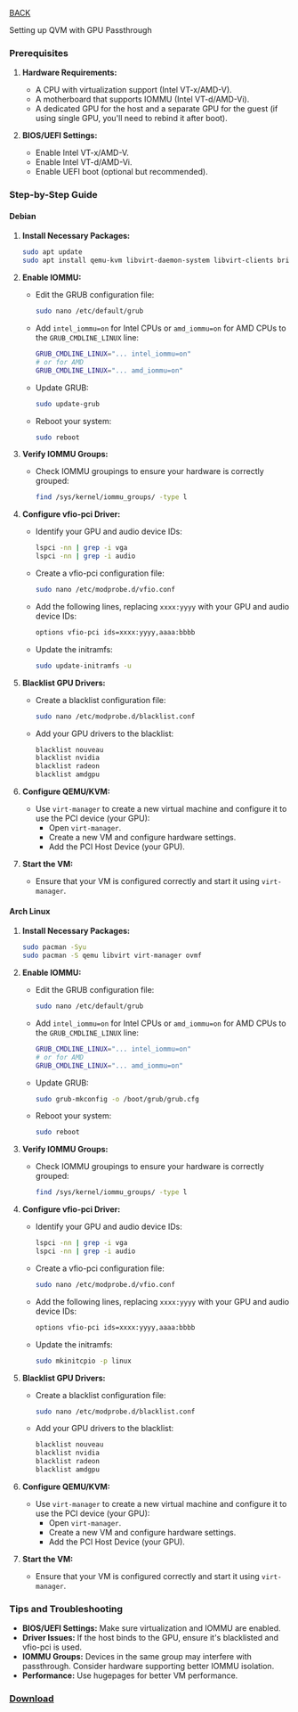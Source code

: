 
[BACK](..)

Setting up QVM with GPU Passthrough

### Prerequisites

1. **Hardware Requirements:**
   - A CPU with virtualization support (Intel VT-x/AMD-V).
   - A motherboard that supports IOMMU (Intel VT-d/AMD-Vi).
   - A dedicated GPU for the host and a separate GPU for the guest (if using single GPU, you'll need to rebind it after boot).

2. **BIOS/UEFI Settings:**
   - Enable Intel VT-x/AMD-V.
   - Enable Intel VT-d/AMD-Vi.
   - Enable UEFI boot (optional but recommended).

### Step-by-Step Guide

#### Debian
1. **Install Necessary Packages:**
   ```bash
   sudo apt update
   sudo apt install qemu-kvm libvirt-daemon-system libvirt-clients bridge-utils virt-manager
   ```

2. **Enable IOMMU:**
   - Edit the GRUB configuration file:
     ```bash
     sudo nano /etc/default/grub
     ```
   - Add `intel_iommu=on` for Intel CPUs or `amd_iommu=on` for AMD CPUs to the `GRUB_CMDLINE_LINUX` line:
     ```bash
     GRUB_CMDLINE_LINUX="... intel_iommu=on"
     # or for AMD
     GRUB_CMDLINE_LINUX="... amd_iommu=on"
     ```
   - Update GRUB:
     ```bash
     sudo update-grub
     ```
   - Reboot your system:
     ```bash
     sudo reboot
     ```

3. **Verify IOMMU Groups:**
   - Check IOMMU groupings to ensure your hardware is correctly grouped:
     ```bash
     find /sys/kernel/iommu_groups/ -type l
     ```

4. **Configure vfio-pci Driver:**
   - Identify your GPU and audio device IDs:
     ```bash
     lspci -nn | grep -i vga
     lspci -nn | grep -i audio
     ```
   - Create a vfio-pci configuration file:
     ```bash
     sudo nano /etc/modprobe.d/vfio.conf
     ```
   - Add the following lines, replacing `xxxx:yyyy` with your GPU and audio device IDs:
     ```bash
     options vfio-pci ids=xxxx:yyyy,aaaa:bbbb
     ```
   - Update the initramfs:
     ```bash
     sudo update-initramfs -u
     ```

5. **Blacklist GPU Drivers:**
   - Create a blacklist configuration file:
     ```bash
     sudo nano /etc/modprobe.d/blacklist.conf
     ```
   - Add your GPU drivers to the blacklist:
     ```bash
     blacklist nouveau
     blacklist nvidia
     blacklist radeon
     blacklist amdgpu
     ```

6. **Configure QEMU/KVM:**
   - Use `virt-manager` to create a new virtual machine and configure it to use the PCI device (your GPU):
     - Open `virt-manager`.
     - Create a new VM and configure hardware settings.
     - Add the PCI Host Device (your GPU).

7. **Start the VM:**
   - Ensure that your VM is configured correctly and start it using `virt-manager`.

#### Arch Linux
1. **Install Necessary Packages:**
   ```bash
   sudo pacman -Syu
   sudo pacman -S qemu libvirt virt-manager ovmf
   ```

2. **Enable IOMMU:**
   - Edit the GRUB configuration file:
     ```bash
     sudo nano /etc/default/grub
     ```
   - Add `intel_iommu=on` for Intel CPUs or `amd_iommu=on` for AMD CPUs to the `GRUB_CMDLINE_LINUX` line:
     ```bash
     GRUB_CMDLINE_LINUX="... intel_iommu=on"
     # or for AMD
     GRUB_CMDLINE_LINUX="... amd_iommu=on"
     ```
   - Update GRUB:
     ```bash
     sudo grub-mkconfig -o /boot/grub/grub.cfg
     ```
   - Reboot your system:
     ```bash
     sudo reboot
     ```

3. **Verify IOMMU Groups:**
   - Check IOMMU groupings to ensure your hardware is correctly grouped:
     ```bash
     find /sys/kernel/iommu_groups/ -type l
     ```

4. **Configure vfio-pci Driver:**
   - Identify your GPU and audio device IDs:
     ```bash
     lspci -nn | grep -i vga
     lspci -nn | grep -i audio
     ```
   - Create a vfio-pci configuration file:
     ```bash
     sudo nano /etc/modprobe.d/vfio.conf
     ```
   - Add the following lines, replacing `xxxx:yyyy` with your GPU and audio device IDs:
     ```bash
     options vfio-pci ids=xxxx:yyyy,aaaa:bbbb
     ```
   - Update the initramfs:
     ```bash
     sudo mkinitcpio -p linux
     ```

5. **Blacklist GPU Drivers:**
   - Create a blacklist configuration file:
     ```bash
     sudo nano /etc/modprobe.d/blacklist.conf
     ```
   - Add your GPU drivers to the blacklist:
     ```bash
     blacklist nouveau
     blacklist nvidia
     blacklist radeon
     blacklist amdgpu
     ```

6. **Configure QEMU/KVM:**
   - Use `virt-manager` to create a new virtual machine and configure it to use the PCI device (your GPU):
     - Open `virt-manager`.
     - Create a new VM and configure hardware settings.
     - Add the PCI Host Device (your GPU).

7. **Start the VM:**
   - Ensure that your VM is configured correctly and start it using `virt-manager`.

### Tips and Troubleshooting
- **BIOS/UEFI Settings:** Make sure virtualization and IOMMU are enabled.
- **Driver Issues:** If the host binds to the GPU, ensure it's blacklisted and vfio-pci is used.
- **IOMMU Groups:** Devices in the same group may interfere with passthrough. Consider hardware supporting better IOMMU isolation.
- **Performance:** Use hugepages for better VM performance.

### [Download](./dl/qvm-with-gpu.sh)